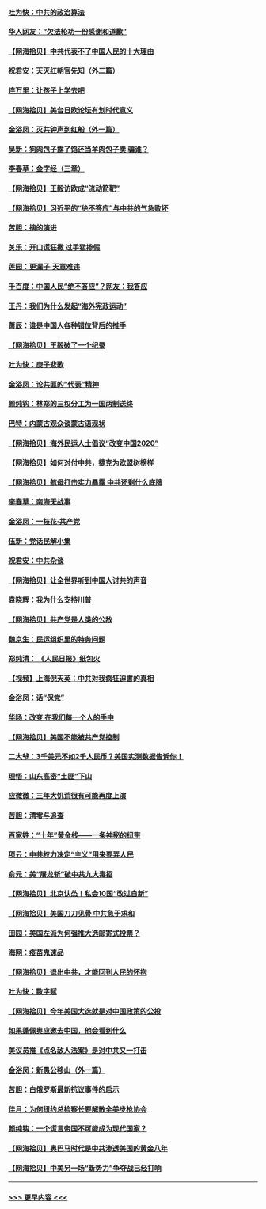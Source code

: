 #### [吐为快：中共的政治算法](../pages/nsc993/n12390506.md?t=09100802) 
#### [华人网友：“欠法轮功一份感谢和道歉”](../pages/nsc993/n12390098.md?t=09100802) 
#### [【网海拾贝】中共代表不了中国人民的十大理由](../pages/nsc993/n12388155.md?t=09100802) 
#### [祝君安：天灭红朝官先知（外二篇）](../pages/nsc993/n12387957.md?t=09100802) 
#### [连万里：让孩子上学去吧](../pages/nsc993/n12385309.md?t=09100802) 
#### [【网海拾贝】美台日欧论坛有划时代意义](../pages/nsc993/n12385232.md?t=09100802) 
#### [金浴凤：灭共钟声到红船（外一篇）](../pages/nsc993/n12385154.md?t=09100802) 
#### [吴新：狗肉包子露了馅还当羊肉包子卖 骗谁？](../pages/nsc993/n12385133.md?t=09100802) 
#### [李春草：金字经（三章）](../pages/nsc993/n12383691.md?t=09100802) 
#### [【网海拾贝】王毅访欧成“流动箭靶”](../pages/nsc993/n12383338.md?t=09100802) 
#### [【网海拾贝】习近平的“绝不答应”与中共的气急败坏](../pages/nsc993/n12382819.md?t=09100802) 
#### [苦胆：摘的演进](../pages/nsc993/n12382619.md?t=09100802) 
#### [关乐：开口谎狂撒 过手猛掺假](../pages/nsc993/n12382604.md?t=09100802) 
#### [莲园：更漏子‧天意难违](../pages/nsc993/n12382598.md?t=09100802) 
#### [千百度：中国人民“绝不答应”？网友：我答应](../pages/nsc993/n12382024.md?t=09100802) 
#### [王丹：我们为什么发起“海外宪政运动”](../pages/nsc993/n12380286.md?t=09100802) 
#### [萧辰：谁是中国人各种错位背后的推手](../pages/nsc993/n12379800.md?t=09100802) 
#### [【网海拾贝】王毅破了一个纪录](../pages/nsc993/n12379251.md?t=09100802) 
#### [吐为快：庚子悲歌](../pages/nsc993/n12378821.md?t=09100802) 
#### [金浴凤：论共匪的“代表”精神](../pages/nsc993/n12377546.md?t=09100802) 
#### [颜纯钩：林郑的三权分工为一国两制送终](../pages/nsc993/n12377306.md?t=09100802) 
#### [巴特：内蒙古观众谈蒙古语现状](../pages/nsc993/n12376923.md?t=09100802) 
#### [【网海拾贝】海外民运人士倡议“改变中国2020”](../pages/nsc993/n12376682.md?t=09100802) 
#### [【网海拾贝】如何对付中共，捷克为欧盟树榜样](../pages/nsc993/n12374209.md?t=09100802) 
#### [【网海拾贝】航母打击实力暴露 中共还剩什么底牌](../pages/nsc993/n12371825.md?t=09100802) 
#### [李春草：南海无战事](../pages/nsc993/n12371159.md?t=09100802) 
#### [金浴凤：一枝花·共产党](../pages/nsc993/n12368757.md?t=09100802) 
#### [伍新：党话民解小集](../pages/nsc993/n12366907.md?t=09100802) 
#### [祝君安：中共杂谈](../pages/nsc993/n12366076.md?t=09100802) 
#### [【网海拾贝】让全世界听到中国人讨共的声音](../pages/nsc993/n12365569.md?t=09100802) 
#### [袁晓辉：我为什么支持川普](../pages/nsc993/n12362670.md?t=09100802) 
#### [【网海拾贝】共产党是人类的公敌](../pages/nsc993/n12363182.md?t=09100802) 
#### [魏京生：民运组织里的特务问题](../pages/nsc993/n12363010.md?t=09100802) 
#### [郑纯清： 《人民日报》纸包火](../pages/nsc993/n12362706.md?t=09100802) 
#### [【视频】上海倪天英：中共对我疯狂迫害的真相](../pages/nsc993/n12356341.md?t=09100802) 
#### [金浴凤：话“保党”](../pages/nsc993/n12361867.md?t=09100802) 
#### [华旸：改变 在我们每一个人的手中](../pages/nsc993/n12361774.md?t=09100802) 
#### [【网海拾贝】美国不能被共产党控制](../pages/nsc993/n12360271.md?t=09100802) 
#### [二大爷：3千美元不如2千人民币？美国实测数据告诉你！](../pages/nsc993/n12358563.md?t=09100802) 
#### [理悟：山东高密“土匪”下山](../pages/nsc993/n12358535.md?t=09100802) 
#### [应微微：三年大饥荒很有可能再度上演](../pages/nsc993/n12358523.md?t=09100802) 
#### [苦胆：清零与追查](../pages/nsc993/n12358501.md?t=09100802) 
#### [百家姓：“十年”黄金线——一条神秘的纽带](../pages/nsc993/n12358319.md?t=09100802) 
#### [项云：中共权力决定“主义”用来耍弄人民](../pages/nsc993/n12358172.md?t=09100802) 
#### [俞元：美“屠龙斩”破中共九大毒招](../pages/nsc993/n12357822.md?t=09100802) 
#### [【网海拾贝】北京认怂！私会10国“改过自新”](../pages/nsc993/n12357784.md?t=09100802) 
#### [【网海拾贝】美国刀刀见骨 中共急于求和](../pages/nsc993/n12355511.md?t=09100802) 
#### [田园：美国左派为何强推大选邮寄式投票？](../pages/nsc993/n12352963.md?t=09100802) 
#### [海网：疫苗鬼速品](../pages/nsc993/n12354438.md?t=09100802) 
#### [【网海拾贝】退出中共，才能回到人民的怀抱](../pages/nsc993/n12352634.md?t=09100802) 
#### [吐为快：数字赋](../pages/nsc993/n12352317.md?t=09100802) 
#### [【网海拾贝】今年美国大选就是对中国政策的公投](../pages/nsc993/n12350973.md?t=09100802) 
#### [如果蓬佩奥应邀去中国，他会看到什么](../pages/nsc993/n12350945.md?t=09100802) 
#### [美议员推《点名敌人法案》是对中共又一打击](../pages/nsc993/n12350765.md?t=09100802) 
#### [金浴凤：新愚公移山（外一篇）](../pages/nsc993/n12350253.md?t=09100802) 
#### [苦胆：白俄罗斯最新抗议事件的启示](../pages/nsc993/n12349989.md?t=09100802) 
#### [佳月：为何纽约总检察长要解散全美步枪协会](../pages/nsc993/n12349939.md?t=09100802) 
#### [颜纯钩：一个谎言帝国不可能成为现代国家？](../pages/nsc993/n12349898.md?t=09100802) 
#### [【网海拾贝】奥巴马时代是中共渗透美国的黄金八年](../pages/nsc993/n12349284.md?t=09100802) 
#### [【网海拾贝】中美另一场“新势力”争夺战已经打响](../pages/nsc993/n12346998.md?t=09100802) 

----
#### [ >>> 更早内容 <<< ](../indexes/nsc993-earlier.md)
